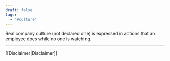 ```yaml
---
draft: false
tags:
  - "#culture"
---
```


Real company culture (not declared one) is expressed in actions that an employee does while no one is watching.

---
[[Disclaimer|Disclaimer]]
